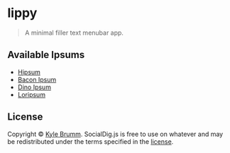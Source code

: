# lippy

> A minimal filler text menubar app.


## Available Ipsums

- [Hipsum](https://hipsum.co/)
- [Bacon Ipsum](http://baconipsum.com/)
- [Dino Ipsum](http://dinoipsum.herokuapp.com/)
- [Loripsum](http://loripsum.net/)


## License

Copyright © [Kyle Brumm](http://kylebrumm.com). SocialDig.js is free to use on whatever and may be redistributed under the terms specified in the [license](LICENSE.md).
